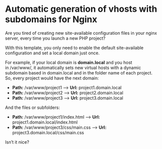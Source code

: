 Automatic generation of vhosts with subdomains for Nginx
===================

Are you tired of creating new site-available configuration files in your nginx server, every time you launch a new PHP project?

With this template, you only need to enable the default site-available configuration and set a local domain just once.

For example, if your local domain is **domain.local** and you host in /var/www/, it automatically sets new virtual hosts with a dynamic subdomain based in domain.local and in the folder name of each project. So, every project would have the next domain:

- **Path:** /var/www/project1 --> **Url:** project1.domain.local
- **Path:** /var/www/project2 --> **Url:** project2.domain.local
- **Path:** /var/www/project3 --> **Url:** project3.domain.local

And the files or subfolders:

- **Path:** /var/www/project1/index.html   --> **Url:** project1.domain.local/index.html
- **Path:** /var/www/project3/css/main.css --> **Url:** project3.domain.local/css/main.css


Isn’t it nice?
